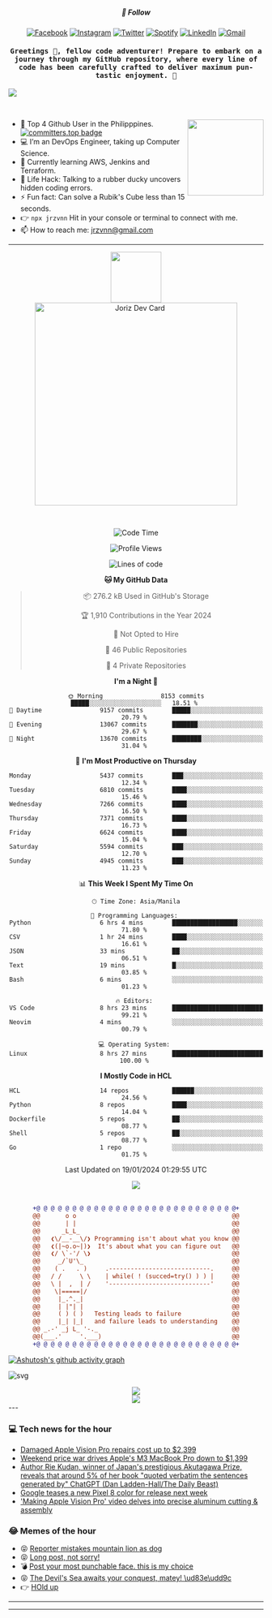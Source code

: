 <h5 align="center">💬 Follow</h5>
<div align="center">

[![Facebook](https://img.shields.io/badge/Facebook-%231877F2.svg?style=for-the-badge&logo=Facebook&logoColor=white)](https://www.facebook.com/Horisyo/)
[![Instagram](https://img.shields.io/badge/Instagram-%23E4405F.svg?style=for-the-badge&logo=Instagram&logoColor=white)](https://www.instagram.com/jrzvnn_/)
[![Twitter](https://img.shields.io/badge/Twitter-%231DA1F2.svg?style=for-the-badge&logo=Twitter&logoColor=white)](https://twitter.com/jrz_studies)
[![Spotify](https://img.shields.io/badge/Spotify-%231ED760.svg?style=for-the-badge&logo=Spotify&logoColor=white)](https://open.spotify.com/user/217td4qrc6mzqjodfalmzjpdi?si=b93099b9078c4ccb)
[![LinkedIn](https://img.shields.io/badge/LinkedIn-%230077B5.svg?style=for-the-badge&logo=LinkedIn&logoColor=white)](https://www.linkedin.com/in/jrz-vnn/)
[![Gmail](https://img.shields.io/badge/Gmail-D14836?style=for-the-badge&logo=gmail&logoColor=white)](mailto:jrzvnn@gmail.com)

</div>
<h4 align="center"><samp>Greetings 👋, fellow code adventurer! Prepare to embark on a journey through my GitHub repository, where every line of code has been carefully crafted to deliver maximum pun-tastic enjoyment. 🚀 </samp></h4>

<!--horizontal divider(gradiant)-->
<img src="https://user-images.githubusercontent.com/73097560/115834477-dbab4500-a447-11eb-908a-139a6edaec5c.gif">

&nbsp; 

<img align='right' src='https://github.com/Rishit-dagli/Rishit-dagli/blob/master/images/octocat-anime.gif' width='150"'>

- 🚀 Top 4 Github User in the Philipppines. [![committers.top badge](https://user-badge.committers.top/philippines/jrzvnn.svg)](https://user-badge.committers.top/philippines/USERNAME)
- 💻 I’m an DevOps Engineer, taking up Computer Science.
- 🤖 Currently learning AWS, Jenkins and Terraform.
- 🎯 Life Hack: Talking to a rubber ducky uncovers hidden coding errors.
- ⚡ Fun fact: Can solve a Rubik's Cube less than 15 seconds.
- 👉 `npx jrzvnn` Hit in your console or terminal to connect with me.
- 📫 How to reach me: jrzvnn@gmail.com

---

<!--🖼️OCTOCAT-->
<p align="center">

<img src="https://media.giphy.com/media/IP7sarl7C5lSFCw9rG/giphy.gif"  width="100px" height="100px">
<br />
<a href="https://app.daily.dev/jorizvillanueva"><img src="https://github.com/jrzvnn/jrzvnn/blob/main/devcard.svg" width="400" alt="Joriz Dev Card"/></a>
</p>

<br />
<div align="center">

<!--START_SECTION:waka-->
![Code Time](http://img.shields.io/badge/Code%20Time-242%20hrs%2042%20mins-blue)

![Profile Views](http://img.shields.io/badge/Profile%20Views-24-blue)

![Lines of code](https://img.shields.io/badge/From%20Hello%20World%20I%27ve%20Written-1.6%20million%20lines%20of%20code-blue)

**🐱 My GitHub Data** 

> 📦 276.2 kB Used in GitHub's Storage 
 > 
> 🏆 1,910 Contributions in the Year 2024
 > 
> 🚫 Not Opted to Hire
 > 
> 📜 46 Public Repositories 
 > 
> 🔑 4 Private Repositories 
 > 
**I'm a Night 🦉** 

```text
🌞 Morning                8153 commits        █████░░░░░░░░░░░░░░░░░░░░   18.51 % 
🌆 Daytime                9157 commits        █████░░░░░░░░░░░░░░░░░░░░   20.79 % 
🌃 Evening                13067 commits       ███████░░░░░░░░░░░░░░░░░░   29.67 % 
🌙 Night                  13670 commits       ████████░░░░░░░░░░░░░░░░░   31.04 % 
```
📅 **I'm Most Productive on Thursday** 

```text
Monday                   5437 commits        ███░░░░░░░░░░░░░░░░░░░░░░   12.34 % 
Tuesday                  6810 commits        ████░░░░░░░░░░░░░░░░░░░░░   15.46 % 
Wednesday                7266 commits        ████░░░░░░░░░░░░░░░░░░░░░   16.50 % 
Thursday                 7371 commits        ████░░░░░░░░░░░░░░░░░░░░░   16.73 % 
Friday                   6624 commits        ████░░░░░░░░░░░░░░░░░░░░░   15.04 % 
Saturday                 5594 commits        ███░░░░░░░░░░░░░░░░░░░░░░   12.70 % 
Sunday                   4945 commits        ███░░░░░░░░░░░░░░░░░░░░░░   11.23 % 
```


📊 **This Week I Spent My Time On** 

```text
🕑︎ Time Zone: Asia/Manila

💬 Programming Languages: 
Python                   6 hrs 4 mins        ██████████████████░░░░░░░   71.80 % 
CSV                      1 hr 24 mins        ████░░░░░░░░░░░░░░░░░░░░░   16.61 % 
JSON                     33 mins             ██░░░░░░░░░░░░░░░░░░░░░░░   06.51 % 
Text                     19 mins             █░░░░░░░░░░░░░░░░░░░░░░░░   03.85 % 
Bash                     6 mins              ░░░░░░░░░░░░░░░░░░░░░░░░░   01.23 % 

🔥 Editors: 
VS Code                  8 hrs 23 mins       █████████████████████████   99.21 % 
Neovim                   4 mins              ░░░░░░░░░░░░░░░░░░░░░░░░░   00.79 % 

💻 Operating System: 
Linux                    8 hrs 27 mins       █████████████████████████   100.00 % 
```

**I Mostly Code in HCL** 

```text
HCL                      14 repos            ██████░░░░░░░░░░░░░░░░░░░   24.56 % 
Python                   8 repos             ████░░░░░░░░░░░░░░░░░░░░░   14.04 % 
Dockerfile               5 repos             ██░░░░░░░░░░░░░░░░░░░░░░░   08.77 % 
Shell                    5 repos             ██░░░░░░░░░░░░░░░░░░░░░░░   08.77 % 
Go                       1 repo              ░░░░░░░░░░░░░░░░░░░░░░░░░   01.75 % 
```




 Last Updated on 19/01/2024 01:29:55 UTC
<!--END_SECTION:waka-->

<img src="https://wakatime.com/share/@jrzvnn/70a4618c-7cd9-4016-b7b9-eabe75c837ee.svg">

<br />
<br />

```diff
+@ @ @ @ @ @ @ @ @ @ @ @ @ @ @ @ @ @ @ @ @ @ @ @ @ @ @ @+
@@       o o                                           @@
@@       | |                                           @@
@@      _L_L_                                          @@
@@   ❮\/__-__\/❯ Programming isn't about what you know @@
@@   ❮(|~o.o~|)❯  It's about what you can figure out   @@
@@   ❮/ \`-'/ \❯                                       @@
@@     _/`U'\_                                         @@
@@    ( .   . )     .----------------------------.     @@
@@   / /     \ \    | while( ! (succed=try() ) ) |     @@
@@   \ |  ,  | /    '----------------------------'     @@
@@    \|=====|/                                        @@
@@     |_.^._|                                         @@
@@     | |"| |                                         @@
@@     ( ) ( )   Testing leads to failure              @@
@@     |_| |_|   and failure leads to understanding    @@
@@ _.-' _j L_ '-._                                     @@
@@(___.'     '.___)                                    @@
+@ @ @ @ @ @ @ @ @ @ @ @ @ @ @ @ @ @ @ @ @ @ @ @ @ @ @ @+

```

</div>




[![Ashutosh's github activity graph](https://github-readme-activity-graph.vercel.app/graph?username=jrzvnn&theme=github-compact)](https://github.com/ashutosh00710/github-readme-activity-graph)


![svg](profile-3d-contrib/profile-night-green.svg)

<div align="center">
<img src="https://github.com/jrzvnn/jrzvnn/blob/output/github-snake-dark.svg">
</div>

<div align=center>
<img align=center src=https://metrics.lecoq.io/jrzvnn?template=classic&isocalendar=1&languages=1&achievements=1&base=header%2C%20activity%2C%20community%2C%20repositories%2C%20metadata&base.indepth=false&base.hireable=false&base.skip=false&isocalendar=false&isocalendar.duration=full-year&languages=false&languages.limit=8&languages.threshold=0%25&languages.other=false&languages.colors=github&languages.sections=most-used&languages.indepth=false&languages.analysis.timeout=15&languages.analysis.timeout.repositories=7.5&languages.categories=markup%2C%20programming&languages.recent.categories=markup%2C%20programming&languages.recent.load=300&languages.recent.days=14&achievements=false&achievements.threshold=C&achievements.secrets=true&achievements.display=detailed&achievements.limit=0&config.timezone=Asia%2FManila)
</div>
<div align="left">
---

### 💻 Tech news for the hour

<!-- TECH:START -->
 - [Damaged Apple Vision Pro repairs cost up to $2,399](https://appleinsider.com/articles/24/01/19/damaged-apple-vision-pro-repairs-cost-up-to-2399?utm_medium=rss)
 - [Weekend price war drives Apple&#39;s M3 MacBook Pro down to $1,399](https://appleinsider.com/articles/24/01/19/weekend-price-war-drives-apples-m3-macbook-pro-down-to-1399?utm_medium=rss)
 - [Author Rie Kudan, winner of Japan&#39;s prestigious Akutagawa Prize, reveals that around 5% of her book &quot;quoted verbatim the sentences generated by&quot; ChatGPT &lpar;Dan Ladden-Hall/The Daily Beast&rpar;](http://www.techmeme.com/240119/p15#a240119p15)
 - [Google teases a new Pixel 8 color for release next week](https://www.theverge.com/google/2024/1/19/24044102/google-pixel-8-pro-mint-green-color-tease)
 - [&#39;Making Apple Vision Pro&#39; video delves into precise aluminum cutting &amp; assembly](https://appleinsider.com/articles/24/01/19/making-apple-vision-pro-video-delves-into-precise-aluminum-cutting-assembly?utm_medium=rss)<!-- TECH:END -->

### 😂 Memes of the hour

<!-- MEMES:START -->
 - 😝 [Reporter mistakes mountain lion as dog](http://9gag.com/gag/ajVpB5G)
 - 😝 [Long post, not sorry!](http://9gag.com/gag/aDYy7PG)
 - 💣 [Post your most punchable face. this is my choice](http://9gag.com/gag/awZw1b1)
 - 😝 [The Devil&#39;s Sea awaits your conquest, matey! \ud83e\udd9c](http://9gag.com/gag/awZwAY4)
 - 👉 [HOld up](http://9gag.com/gag/aMEgBXG)<!-- MEMES:END -->

---

---
